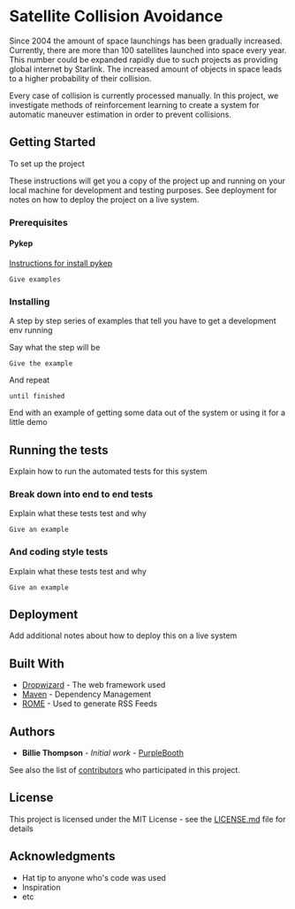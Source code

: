 # Satellite Collision Avoidance

Since 2004 the amount of space launchings has been gradually increased. Currently, there are more than 100 satellites launched into space every year. This number could be expanded rapidly due to such projects as providing global internet by Starlink. The increased amount of objects in space leads to a higher probability of their collision.

Every case of collision is currently processed manually. In this project, we investigate methods of reinforcement learning to create a system for automatic maneuver estimation in order to prevent collisions.

## Getting Started

To set up the project 

These instructions will get you a copy of the project up and running on your local machine for development and testing purposes. See deployment for notes on how to deploy the project on a live system.

### Prerequisites

#### Pykep

[Instructions for install pykep](https://esa.github.io/pykep/installation.html)
```
Give examples
```

### Installing

A step by step series of examples that tell you have to get a development env running

Say what the step will be

```
Give the example
```

And repeat

```
until finished
```

End with an example of getting some data out of the system or using it for a little demo

## Running the tests

Explain how to run the automated tests for this system

### Break down into end to end tests

Explain what these tests test and why

```
Give an example
```

### And coding style tests

Explain what these tests test and why

```
Give an example
```

## Deployment

Add additional notes about how to deploy this on a live system

## Built With

* [Dropwizard](http://www.dropwizard.io/1.0.2/docs/) - The web framework used
* [Maven](https://maven.apache.org/) - Dependency Management
* [ROME](https://rometools.github.io/rome/) - Used to generate RSS Feeds

## Authors

* **Billie Thompson** - *Initial work* - [PurpleBooth](https://github.com/PurpleBooth)

See also the list of [contributors](https://github.com/your/project/contributors) who participated in this project.

## License

This project is licensed under the MIT License - see the [LICENSE.md](LICENSE.md) file for details

## Acknowledgments

* Hat tip to anyone who's code was used
* Inspiration
* etc

